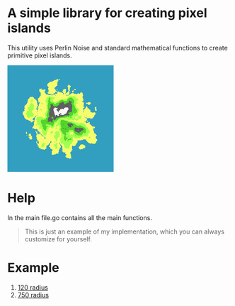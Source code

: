 # A simple library for creating pixel islands
This utility uses Perlin Noise and standard mathematical functions to create primitive pixel islands.

![Sample](120radius.png)

# Help
In the main file.go contains all the main functions.

> This is just an example of my implementation, which you can always customize for yourself.

# Example
1. [120 radius](120radius.png)
2. [750 radius](750radius.png)
